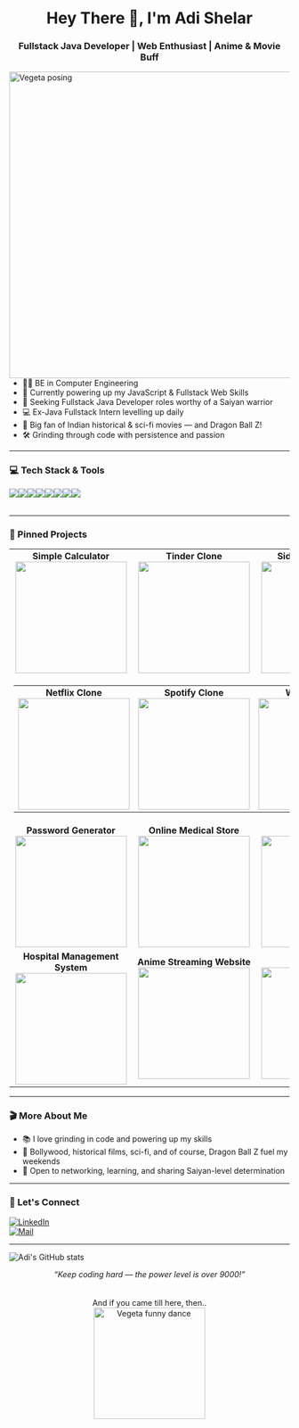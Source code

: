 
<h1 align="center">Hey There 👋, I'm Adi Shelar</h1>
<h3 align="center">Fullstack Java Developer | Web Enthusiast | Anime & Movie Buff</h3>

<img src="https://media4.giphy.com/media/v1.Y2lkPTc5MGI3NjExbmJ4dGgyeGs5ajk5ZnllZnFlZnQxdHVyZ2lhYnp1bzVpODBzeHgweCZlcD12MV9pbnRlcm5hbF9naWZfYnlfaWQmY3Q9Zw/thZQwkCyXSmelSTWru/giphy.gif" width="550" align="right" alt="Vegeta posing">

---

- 🧑‍💻 BE in Computer Engineering
- 🌱 Currently powering up my JavaScript & Fullstack Web Skills
- 🎯 Seeking Fullstack Java Developer roles worthy of a Saiyan warrior
- 💻 Ex-Java Fullstack Intern levelling up daily
- 🎥 Big fan of Indian historical & sci-fi movies — and Dragon Ball Z!
- 🛠️ Grinding through code with persistence and passion

---

### 💻 Tech Stack & Tools

<table>
  <tr><img src="https://img.shields.io/badge/HTML5-informational?style=for-the-badge&logo=html5&logoColor=white" 🎓✅/></tr>
  <tr><img src="https://img.shields.io/badge/CSS3-informational?style=for-the-badge&logo=css3&logoColor=white" 🎓✅/></tr>
  <tr><img src="https://img.shields.io/badge/Javascript-informational?style=for-the-badge&logo=javascript&logoColor=white" 🎓✅/></tr>
  <tr><img src="https://img.shields.io/badge/Java-informational?style=for-the-badge&logo=java&logoColor=white"  🎓✅/></tr>
  
  <tr><img src="https://img.shields.io/badge/MySQL-informational?style=for-the-badge&logo=mysql&logoColor=white" 🎓✅/></tr>
  <tr><img src="https://img.shields.io/badge/React-informational?style=for-the-badge&logo=react&logoColor=white"/></tr>
  <tr><img src="https://img.shields.io/badge/Spring_Boot-informational?style=for-the-badge&logo=spring-boot&logoColor=white" 🎓✅/></tr>
  <tr><img src="https://img.shields.io/badge/Git-informational?style=for-the-badge&logo=git&logoColor=white" 🎓✅/></tr>
</table>


---

### 📌 Pinned Projects

<div align="center">

  <table>
    <tr>
      <td align="center" width="200" height="150">
        <b>Simple Calculator</b><br>
        <img src="https://media3.giphy.com/media/v1.Y2lkPTc5MGI3NjExbGVuNmlsc2U1NHh5djk4bWJxOWJiNTZoMGU4MW1ndXJla3NneXRpaiZlcD12MV9pbnRlcm5hbF9naWZfYnlfaWQmY3Q9Zw/fRhSHzQ4NXOdrHIZJd/giphy.gif" width="200">
      </td>
      <td align="center" width="200" height="150">
        <b>Tinder Clone</b><br>
        <img src="https://media0.giphy.com/media/v1.Y2lkPTc5MGI3NjExOGFheGxqYmVncWN6bmE3ejZ1eHV0M2l4Zzh6am84NW9ydWlyMXJleCZlcD12MV9pbnRlcm5hbF9naWZfYnlfaWQmY3Q9Zw/qg7S7qVMCqP1C/giphy.gif" width="200">
      </td>
      <td align="center" width="200" height="150">
        <b>SidCup Golf Clone</b><br>
        <img src="https://media1.giphy.com/media/v1.Y2lkPTc5MGI3NjExeDUyeHpxM3IxcWxoZjNqenk1MjVzaTM1NzFwOThpczJza2RpaGRxaSZlcD12MV9pbnRlcm5hbF9naWZfYnlfaWQmY3Q9Zw/2t8jyWKydrHcQ/giphy.gif" width="200">
      </td>
    </tr>
    <tr>
      <td colspan="3" align="center">
        <table>
          <tr>
            <td align="center" width="200" height="150">
              <b>Netflix Clone</b><br>
              <img src="https://media3.giphy.com/media/v1.Y2lkPTc5MGI3NjExYjJ5bnYwdHIzMG52dXE0Y2pwMG1oZHpmczRvcGh2a2o5MWxrbTl1eSZlcD12MV9pbnRlcm5hbF9naWZfYnlfaWQmY3Q9Zw/wqfIdmAFqwola/giphy.gif" width="200">
            </td>
            <td align="center" width="200" height="150">
              <b>Spotify Clone</b><br>
              <img src="https://media4.giphy.com/media/v1.Y2lkPTc5MGI3NjExcXJuMGVwOWxmY2x6aGg4dmp4bnh0OWxlcnA1dXFqZzNmcDAyZjBvbSZlcD12MV9pbnRlcm5hbF9naWZfYnlfaWQmY3Q9Zw/svw5mZJdFB41G/giphy.gif" width="200">
            </td>
            <td align="center" width="200" height="150">
              <b>Weather App</b><br>
              <img src="https://media1.giphy.com/media/v1.Y2lkPTc5MGI3NjExanpwMHNqMzJ6Y3c4cDZhcjFyM3ptajJtNjI3c2tzOXpuNW1zYXhxcyZlcD12MV9pbnRlcm5hbF9naWZfYnlfaWQmY3Q9Zw/za5xikuRr0OzK/giphy.gif" width="200">
            </td>
          </tr>
        </table>
      </td>
    </tr>

<tr>
  <td align="center" width="200" height="150">
    <b>Password Generator</b><br>
    <img src="https://media3.giphy.com/media/v1.Y2lkPTc5MGI3NjExMHFzNmptMHJsdWplZGVibXRnZWt1aHhyZmRyaTB2djRoZnVrOHNqMyZlcD12MV9pbnRlcm5hbF9naWZfYnlfaWQmY3Q9Zw/loXfQtPqLxGmbLs9h2/giphy.gif" width="200">
  </td>
  <td align="center" width="200" height="150">
    <b>Online Medical Store</b><br>
    <img src="https://media2.giphy.com/media/v1.Y2lkPTc5MGI3NjExbWE0bXlvd2twYjZ4dWt0bnp2eHBrd3JhYmxza3JmNjFvNmk1Mzg3ZSZlcD12MV9pbnRlcm5hbF9naWZfYnlfaWQmY3Q9Zw/3o6ZsYB8qIkt6EFdgQ/giphy.gif" width="200">
  </td>
  <td align="center" width="200" height="150">
    <b>My Portfolio</b><br>
    <img src="https://media2.giphy.com/media/v1.Y2lkPTc5MGI3NjExaG1rczh3Zmw1ZnZsaXc3bGw2emxiN28zOHNvN3N0aW50OG12NmZibSZlcD12MV9pbnRlcm5hbF9naWZfYnlfaWQmY3Q9Zw/XWlhicKYRKKKgepIBP/giphy.gif" width="200">
  </td>
</tr>
<tr>
  <td align="center" width="200" height="150">
    <b>Hospital Management System</b><br>
    <img src="https://media1.giphy.com/media/v1.Y2lkPTc5MGI3NjExaTh4a3lhODE1bzdjc3cyMGkyb2VqZXNzcWJydTI0dGNtNmY2ZHZwMCZlcD12MV9pbnRlcm5hbF9naWZfYnlfaWQmY3Q9Zw/vHqYqMzqQYl7wdetsS/giphy.gif" width="200">
  </td>
  <td align="center" width="200" height="150">
    <b>Anime Streaming Website</b><br>
    <img src="https://media3.giphy.com/media/v1.Y2lkPTc5MGI3NjExamZ1ZnRlODlvajQ5ZWo2MGE0aGlvMm02djdpbm5jNjJlcDhyZ2lmZSZlcD12MV9pbnRlcm5hbF9naWZfYnlfaWQmY3Q9Zw/z7wIVXPnpm1DiJDdsU/giphy.gif" width="200">
  </td>
  <td align="center" width="200" height="150">
    <b>Portfolio 2</b><br>
    <img src="https://media1.giphy.com/media/v1.Y2lkPTc5MGI3NjExcGQ0cmIyOWl6OWM5OWRoZHRyN2Jxajl2MmEya3RjaHBpY2J6cmZoNSZlcD12MV9pbnRlcm5hbF9naWZfYnlfaWQmY3Q9Zw/znsAD4fS3Z2g6wA55a/giphy.gif" width="200">
  </td>
</tr>

    



    
  </table>

</div>

---

### 🎬 More About Me
- 📚 I love grinding in code and powering up my skills  
- 🍿 Bollywood, historical films, sci-fi, and of course, Dragon Ball Z fuel my weekends  
- 🤝 Open to networking, learning, and sharing Saiyan-level determination

---

### 🚀 Let's Connect
[![LinkedIn](https://img.shields.io/badge/LinkedIn-blue?style=for-the-badge&logo=linkedin&logoColor=white)](https://www.linkedin.com/in/adi190717)  
[![Mail](https://img.shields.io/badge/Email-informational?style=for-the-badge&logo=gmail&logoColor=white)](mailto:adishelar2001@gmail.com)  

---

![Adi's GitHub stats](https://github-readme-stats.vercel.app/api?username=ADI190717&show_icons=true&hide_title=true&theme=radical)

<p align="center">
  <i>“Keep coding hard — the power level is over 9000!”</i>  
  <br>
  <br><br>
  And if you came till here, then.. 
  <br>
  <img src="https://media3.giphy.com/media/v1.Y2lkPTc5MGI3NjExbjV5c2g4N3JsZWUyZG13eW03angwMmJ6c3ZtZTBmdTFldW5hZTB2ZiZlcD12MV9pbnRlcm5hbF9naWZfYnlfaWQmY3Q9Zw/3oz8xIsloV7zOmt81G/giphy.gif" width="200" alt="Vegeta funny dance">
</p>
